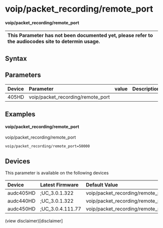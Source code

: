 ﻿---
description: voip/packet_recording/remote_port
search: false
---

# voip/packet_recording/remote_port

#### voip/packet_recording/remote_port


| This Parameter has not been documented yet, please refer to the audiocodes site to determin usage.  | 
| :--- |

## Syntax

## Parameters
|Device|Parameter|value|Description|
|:---|:---|:---|:---|
| 405HD | voip/packet_recording/remote_port |  |  |

## Examples
#### voip/packet_recording/remote_port

voip/packet_recording/remote_port

```
voip/packet_recording/remote_port=50000
```

## Devices
This parameter is available on the following devices

| Device | Latest Firmware | Default Value |
|:---|:---|:---|
| audc405HD | ;UC_3.0.1.322 | voip/packet_recording/remote_port=50000 
| audc440HD | ;UC_3.0.1.322 | voip/packet_recording/remote_port=50000 
| audc450HD | ;UC_3.0.4.111.77 | voip/packet_recording/remote_port=50000 

(view disclaimer)[disclaimer]
